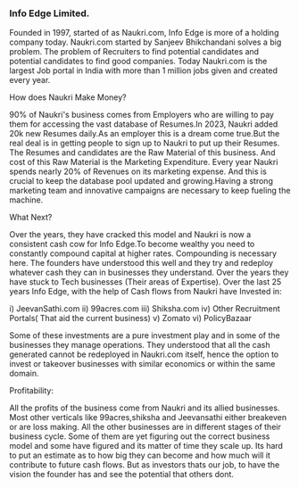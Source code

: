 ### Info Edge Limited.

Founded in 1997, started of as Naukri.com, Info Edge is more of a holding company today. Naukri.com started by Sanjeev Bhikchandani solves a big problem. The problem of Recruiters to find potential candidates and potential candidates to find good companies.
Today Naukri.com is the largest Job portal in India with more than 1 million jobs given and created every year.

How does Naukri Make Money?

90% of Naukri's business comes from Employers who are willing to pay them for accessing the vast database of Resumes.In 2023, Naukri added 20k new Resumes daily.As an employer this is a dream come true.But the real deal is in getting people to sign up to Naukri to put up their Resumes. The Resumes and candidates are the Raw Material of this business. And cost of this Raw Material is the Marketing Expenditure. Every year Naukri spends nearly 20% of Revenues on its marketing expense. And this is crucial to keep the database pool updated and growing.Having a strong marketing team and innovative campaigns are necessary to keep fueling the machine. 

What Next?

Over the years, they have cracked this model and Naukri is now a consistent cash cow for Info Edge.To become wealthy you need to constantly compound capital at higher rates. Compounding is necessary here. The founders have understood this well and they try and redeploy whatever cash they can in businesses they understand. Over the years they have stuck to Tech businesses (Their areas of Expertise). Over the last 25 years Info Edge, with the help of Cash flows from Naukri have Invested in:

i)    JeevanSathi.com
ii)   99acres.com
iii)  Shiksha.com
iv)   Other Recruitment Portals( That aid the current business)
v)    Zomato
vi)   PolicyBazaar

Some of these investments are a pure investment play and in some of the businesses they manage operations. They understood that all the cash generated cannot be redeployed in Naukri.com itself, hence the option to invest or takeover businesses with similar economics or within the same domain. 

Profitability:

All the profits of the business come from Naukri and its allied businesses. Most other verticals like 99acres,shiksha and Jeevansathi either breakeven or are loss making. All the other businesses are in different stages of their business cycle. Some of them are yet figuring out the correct business model and some have figured and its matter of time they scale up. Its hard to put an estimate as to how big they can become and how much will it contribute to future cash flows. But as investors thats our job, to have the vision the founder has and see the potential that others dont.   






















